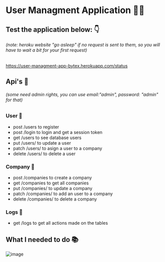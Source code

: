 # User Managment Application 🧑‍💼

## Test the application below: 👇
###### (note: heroku website "go asleep" if no request is sent to them, so you will have to wait a bit for your first request)
https://user-managment-app-bytex.herokuapp.com/status

## Api's 🔌
###### (some need admin rights, you can use email:"admin", password: "admin" for that)

### User 👨
- post /users to register
- post /login to login and get a session token
- get /users to see database users
- put /users/<mongodb id> to update a user
- patch /users/<mongodb id> to asign a user to a company
- delete /users/<mongodb id> to delete a user
### Company 🏤
- post /companies to create a company
- get /companies to get all companies
- put /companies/<mongodb id> to update a company
- patch /companies/<mongodb id> to add an user to a company
- delete /companies/<mongodb id> to delete a company
### Logs 📜
- get /logs to get all actions made on the tables

## What I needed to do 📚
![image](https://user-images.githubusercontent.com/1769806/113406072-88e3ed80-93b3-11eb-9674-797cd0fe4927.png)
